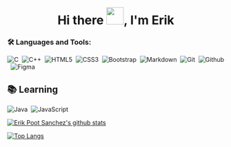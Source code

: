 <h1 align="center">Hi there <img src="https://github.com/sudnyeshtalekar/sudnyeshtalekar/blob/master/Assets/Hi.gif" width="40px">, I'm Erik </h1>


<!--<a href="https://twitter.com/erik_psanchez">
  <img align="left" alt="Erik Poot Sánchez | Twitter" width="22px" src="https://cdn.jsdelivr.net/npm/simple-icons@v3/icons/twitter.svg" />
</a> -->

<!--<a href="https://www.instagram.com/erik_psanchez">
  <img align="left" alt="Erik Poot Sánchez | Instagram" width="22px" src="https://cdn.jsdelivr.net/npm/simple-icons@v3/icons/instagram.svg" />
</a> -->

<!-- <a href="https://www.facebook.com/erik.pootsanchez">
  <img align="left" alt="Erik Poot Sánchez | Facebook" width="22px" src="https://cdn.jsdelivr.net/npm/simple-icons@v3/icons/facebook.svg" />
</a> -->

<!--<a href="mailto:erikpootsanchez@gmail.com">
  <img align="left" alt="Erik Poot Sánchez | Email" width="22px" src="https://cdn.jsdelivr.net/npm/simple-icons@v3/icons/gmail.svg" />
</a>-->


### 🛠️ Languages and Tools:

![C](https://img.shields.io/badge/-C-395eaf?style=flat&logo=c&logoColor=FFFFFF)&nbsp;
![C++](https://img.shields.io/badge/-C++-395eaf?style=flat&logo=c%2B%2B)&nbsp;
![HTML5](https://img.shields.io/badge/-HTML5-395eaf?style=flat&logo=html5&logoColor=FFFFFF)&nbsp;
![CSS3](https://img.shields.io/badge/-CSS-395eaf?style=flat&logo=css3)&nbsp;
![Bootstrap](https://img.shields.io/badge/-Bootstrap-395eaf?style=flat&logo=bootstrap&logoColor=FFFFFF)&nbsp;
![Markdown](https://img.shields.io/badge/-Markdown-395eaf?style=flat&logo=markdown)&nbsp;
![Git](https://img.shields.io/badge/-Git-395eaf?style=flat&logo=git&logoColor=FFFFFF)&nbsp;
![Github](https://img.shields.io/badge/-GitHub-395eaf?style=flat&logo=github)&nbsp;
![Figma](https://img.shields.io/badge/-Figma-395eaf?style=flat&logo=figma&logoColor=FFFFFF)&nbsp;
<!--![Illustrator](https://img.shields.io/badge/-Illustrator-333333?style=flat&logo=adobe-illustrator)&nbsp;
![Photoshop](https://img.shields.io/badge/-Photoshop-333333?style=flat&logo=adobe-photoshop)&nbsp;-->



## 📚 Learning
![Java](https://img.shields.io/badge/-Java-395eaf?style=flat&logo=java)&nbsp;
![JavaScript](https://img.shields.io/badge/-JavaScript-395eaf?style=flat&logo=javascript&logoColor=FFFFFF)&nbsp;
<!--![Node.js](https://img.shields.io/badge/-Node.js-333333?style=flat&logo=node.js)&nbsp;
![MongoDB](https://img.shields.io/badge/-MongoDB-333333?style=flat&logo=mongodb&logoColor=47A248)&nbsp;
![Vue.js](https://img.shields.io/badge/-Vue.js-333333?style=flat&logo=vue.js)&nbsp;

Here are some ideas to get you started:

- 🔭 I’m currently working on ...
- 🌱 I’m currently learning ...
- 👯 I’m looking to collaborate on ...
- 🤔 I’m looking for help with ...
- 💬 Ask me about ...
- 📫 How to reach me: ...
- 😄 Pronouns: ...
- ⚡ Fun fact: ...-->

[![Erik Poot Sanchez's github stats](https://github-readme-stats.vercel.app/api?username=erikpsanchez&show_icons=true)]()

[![Top Langs](https://github-readme-stats.vercel.app/api/top-langs/?username=erikpsanchez&layout=compact)]()

<!--
**erikpsanchez/erikpsanchez** is a ✨ _special_ ✨ repository because its `README.md` (this file) appears on your GitHub profile.
-->
